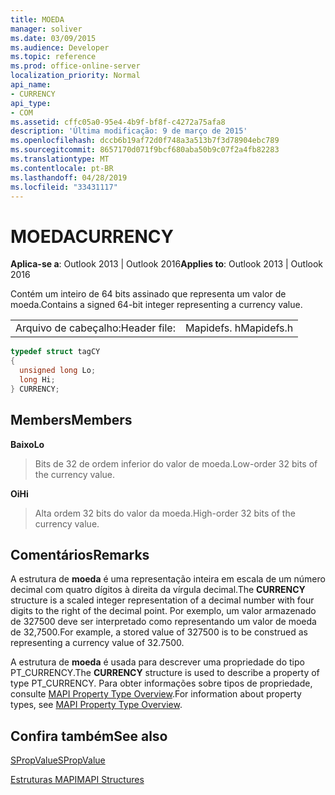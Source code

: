 ```yaml
---
title: MOEDA
manager: soliver
ms.date: 03/09/2015
ms.audience: Developer
ms.topic: reference
ms.prod: office-online-server
localization_priority: Normal
api_name:
- CURRENCY
api_type:
- COM
ms.assetid: cffc05a0-95e4-4b9f-bf8f-c4272a75afa8
description: 'Última modificação: 9 de março de 2015'
ms.openlocfilehash: dccb6b19af72d0f748a3a513b7f3d78904ebc789
ms.sourcegitcommit: 8657170d071f9bcf680aba50b9c07f2a4fb82283
ms.translationtype: MT
ms.contentlocale: pt-BR
ms.lasthandoff: 04/28/2019
ms.locfileid: "33431117"
---
```

# <a name="currency"></a><span data-ttu-id="04732-103">MOEDA</span><span class="sxs-lookup"><span data-stu-id="04732-103">CURRENCY</span></span>

  
  
<span data-ttu-id="04732-104">**Aplica-se a**: Outlook 2013 | Outlook 2016</span><span class="sxs-lookup"><span data-stu-id="04732-104">**Applies to**: Outlook 2013 | Outlook 2016</span></span> 
  
<span data-ttu-id="04732-105">Contém um inteiro de 64 bits assinado que representa um valor de moeda.</span><span class="sxs-lookup"><span data-stu-id="04732-105">Contains a signed 64-bit integer representing a currency value.</span></span> 
  
|||
|:-----|:-----|
|<span data-ttu-id="04732-106">Arquivo de cabeçalho:</span><span class="sxs-lookup"><span data-stu-id="04732-106">Header file:</span></span>  <br/> |<span data-ttu-id="04732-107">Mapidefs. h</span><span class="sxs-lookup"><span data-stu-id="04732-107">Mapidefs.h</span></span>  <br/> |
   
```cpp
typedef struct tagCY
{
  unsigned long Lo;
  long Hi;
} CURRENCY;

```

## <a name="members"></a><span data-ttu-id="04732-108">Members</span><span class="sxs-lookup"><span data-stu-id="04732-108">Members</span></span>

 <span data-ttu-id="04732-109">**Baixo**</span><span class="sxs-lookup"><span data-stu-id="04732-109">**Lo**</span></span>
  
> <span data-ttu-id="04732-110">Bits de 32 de ordem inferior do valor de moeda.</span><span class="sxs-lookup"><span data-stu-id="04732-110">Low-order 32 bits of the currency value.</span></span> 
    
 <span data-ttu-id="04732-111">**Oi**</span><span class="sxs-lookup"><span data-stu-id="04732-111">**Hi**</span></span>
  
> <span data-ttu-id="04732-112">Alta ordem 32 bits do valor da moeda.</span><span class="sxs-lookup"><span data-stu-id="04732-112">High-order 32 bits of the currency value.</span></span>
    
## <a name="remarks"></a><span data-ttu-id="04732-113">Comentários</span><span class="sxs-lookup"><span data-stu-id="04732-113">Remarks</span></span>

<span data-ttu-id="04732-114">A estrutura de **moeda** é uma representação inteira em escala de um número decimal com quatro dígitos à direita da vírgula decimal.</span><span class="sxs-lookup"><span data-stu-id="04732-114">The **CURRENCY** structure is a scaled integer representation of a decimal number with four digits to the right of the decimal point.</span></span> <span data-ttu-id="04732-115">Por exemplo, um valor armazenado de 327500 deve ser interpretado como representando um valor de moeda de 32,7500.</span><span class="sxs-lookup"><span data-stu-id="04732-115">For example, a stored value of 327500 is to be construed as representing a currency value of 32.7500.</span></span> 
  
<span data-ttu-id="04732-116">A estrutura de **moeda** é usada para descrever uma propriedade do tipo PT_CURRENCY.</span><span class="sxs-lookup"><span data-stu-id="04732-116">The **CURRENCY** structure is used to describe a property of type PT_CURRENCY.</span></span> <span data-ttu-id="04732-117">Para obter informações sobre tipos de propriedade, consulte [MAPI Property Type Overview](mapi-property-type-overview.md).</span><span class="sxs-lookup"><span data-stu-id="04732-117">For information about property types, see [MAPI Property Type Overview](mapi-property-type-overview.md).</span></span>
  
## <a name="see-also"></a><span data-ttu-id="04732-118">Confira também</span><span class="sxs-lookup"><span data-stu-id="04732-118">See also</span></span>



[<span data-ttu-id="04732-119">SPropValue</span><span class="sxs-lookup"><span data-stu-id="04732-119">SPropValue</span></span>](spropvalue.md)


[<span data-ttu-id="04732-120">Estruturas MAPI</span><span class="sxs-lookup"><span data-stu-id="04732-120">MAPI Structures</span></span>](mapi-structures.md)

